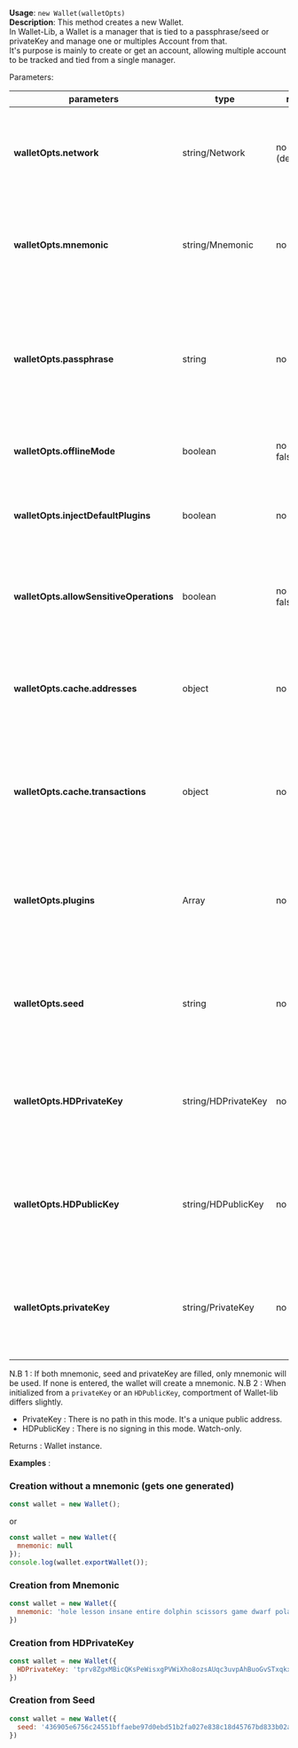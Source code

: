**Usage**: `new Wallet(walletOpts)`  
**Description**: This method creates a new Wallet.  
In Wallet-Lib, a Wallet is a manager that is tied to a passphrase/seed or privateKey and manage one or multiples Account from that.   
It's purpose is mainly to create or get an account, allowing multiple account to be tracked and tied from a single manager.    

Parameters: 

| parameters                               | type               | required           | Description                                                                                                                                                                    |  
|------------------------------------------|--------------------|--------------------| ------------------------------------------------------------------------------------------------------------------------------------------------------------------------------ |
| **walletOpts.network**                   | string/Network     | no (def:'evonet')  | Use either a string reference to Networks ('livenet', 'testnet') or it's Networks representation                                                           |
| **walletOpts.mnemonic**                  | string/Mnemonic    | no                 | If sets at null, generate a new mnemonic. If sets to a valid value, create wallet from mnemonic                                                           |
| **walletOpts.passphrase**                | string             | no                 | If sets at null, generate a new privateKey. It sets to a valid privateKey, uses it (with the passphrase if provided) to unlock the seed                                                           |
| **walletOpts.offlineMode**               | boolean            | no (def: false)    | Set to true to not perform any request to the network |
| **walletOpts.injectDefaultPlugins**      | boolean            | no (def: true)     | Use to inject default plugins on loadup (BIP44Worker, ChainWorker and SyncWorker) |
| **walletOpts.allowSensitiveOperations**  | boolean            | no (def: false)    | If you want a special plugin to access the keychain or other sensitive operation, set this to true. |
| **walletOpts.cache.addresses**           | object             | no                 | If you have your cache state somewhere else (fs) you can fetch and pass it along for faster sync-up |
| **walletOpts.cache.transactions**        | object             | no                 | If you have your cache state somewhere else (fs) you can fetch and pass it along for faster sync-up |
| **walletOpts.plugins**                   | Array              | no                 | It you have some plugins, worker you want to pass to wallet-lib. You can pass them as constructor or initialized object  |
| **walletOpts.seed**                      | string             | no                 | If you only have a seed representation, you can pass it instead of mnemonic to init the wallet from it  |
| **walletOpts.HDPrivateKey**              | string/HDPrivateKey| no                 | If you only have a HDPrivateKey representation, you can pass it instead of mnemonic to init the wallet from it  |
| **walletOpts.HDPublicKey**               | string/HDPublicKey  | no                 | If you only have a HDPublicKey representation, you can pass it instead of mnemonic to init the wallet from it  |
| **walletOpts.privateKey**                | string/PrivateKey  | no                 | If you only have a PrivateKey representation, you can pass it instead of mnemonic to init the wallet from it  |


N.B 1 : If both mnemonic, seed and privateKey are filled, only mnemonic will be used. If none is entered, the wallet will create a mnemonic.
N.B 2 : When initialized from a `privateKey` or an `HDPublicKey`, comportment of Wallet-lib differs slightly. 

- PrivateKey : There is no path in this mode. It's a unique public address. 
- HDPublicKey : There is no signing in this mode. Watch-only.

Returns : Wallet instance.

**Examples** :

### Creation without a mnemonic (gets one generated)
```js
const wallet = new Wallet();
```
or 
```js
const wallet = new Wallet({
  mnemonic: null
});
console.log(wallet.exportWallet());
```

### Creation from Mnemonic 

```js
const wallet = new Wallet({
  mnemonic: 'hole lesson insane entire dolphin scissors game dwarf polar ethics drip math'
})
```

### Creation from HDPrivateKey 

```js
const wallet = new Wallet({
  HDPrivateKey: 'tprv8ZgxMBicQKsPeWisxgPVWiXho8ozsAUqc3uvpAhBuoGvSTxqkxPZbTeG43mvgXn3iNfL3cBL1NmR4DaVoDBPMUXe1xeiLoc39jU9gRTVBd2'
})
```

### Creation from Seed 

```js
const wallet = new Wallet({
  seed: '436905e6756c24551bffaebe97d0ebd51b2fa027e838c18d45767bd833b02a80a1dd55728635b54f2b1dbed5963f4155e160ee1e96e2d67f7e8ac28557d87d96'
})
```
